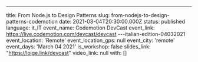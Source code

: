 ---
title: From Node.js to Design Patterns
slug: from-nodejs-to-design-patterns-codemotion
date: 2021-03-04T20:30:00.000Z
status: published
language: it_IT
event_name: Codemotion DevCast
event_link: https://live.codemotion.com/devcast/devcast
---italian-edition-04032021
event_location: 'Remote'
event_location_gps: null
event_city: 'remote'
event_days: 'March 04 2021'
is_workshop: false
slides_link: "https://loige.link/devcast"
video_link: null
with: []

